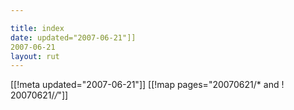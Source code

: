 ```yaml
---

title: index
date: updated="2007-06-21"]]
2007-06-21
layout: rut
---
```


[[!meta updated="2007-06-21"]]
[[!map pages="20070621/* and ! 20070621/*/*"]]
